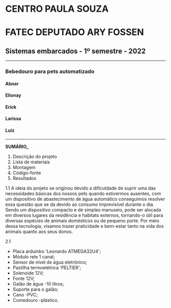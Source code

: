 # CENTRO	PAULA SOUZA
# FATEC DEPUTADO ARY FOSSEN

## Sistemas embarcados - 1º semestre - 2022
___________________________________________________________

### Bebedouro para pets automatizado

#### Abner   
#### Elionay
#### Erick
#### Larissa
#### Luiz
---
**SUMÁRIO_**

1.	Descrição do projeto
2.	Lista de materiais
3.	Montagem
4.	Código-fonte
5.	Resultados      

1.1
 A ideia do projeto se originou devido a dificuldade de suprir uma das necessidades básicas dos nossos pets quando estivermos ausentes, com um dispositivo de abastecimento de água automático conseguimos resolver essa questão que se da devido ao consumo imprevisível durante o dia. Sendo um dispositivo compacto e de simples manuseio, pode ser alocada em diversos lugares da residência e habitats externos, tornando-o útil para diversas espécies de animais domésticos ou de pequeno porte.  Por meio dessa tecnologia, visamos trazer praticidade e bem-estar tanto na vida dos animais quanto aos seus donos.


 2.1
 
  - Placa arduinbo 'Leonardo ATMEGA32U4';
  - Módulo rele 1 canal;
  - Sensor de nível de água eletrônico;
  - Pastilha termoelétrica 'PELTIER';
  - Solenoide 12V;
  - Fonte 12V;
  - Galão de água -10 litros;
  - Suporte para o galão;
  - Cano -PVC;
  - Comedouro -plástico.